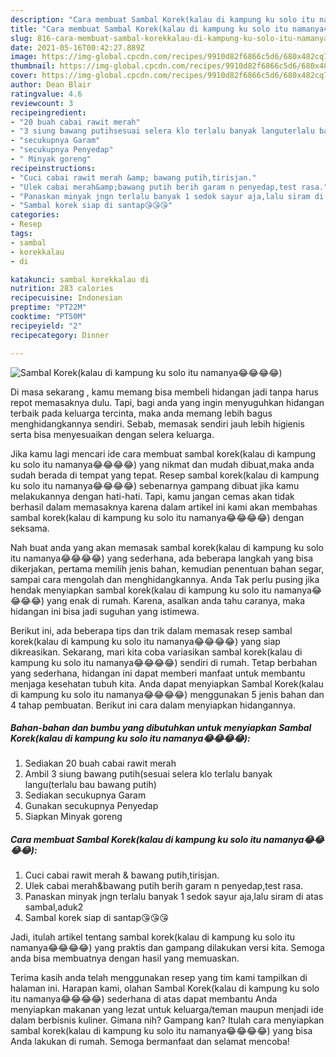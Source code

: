 ```yaml
---
description: "Cara membuat Sambal Korek(kalau di kampung ku solo itu namanya😂😂😂😂) yang nikmat dan Mudah Dibuat"
title: "Cara membuat Sambal Korek(kalau di kampung ku solo itu namanya😂😂😂😂) yang nikmat dan Mudah Dibuat"
slug: 816-cara-membuat-sambal-korekkalau-di-kampung-ku-solo-itu-namanya-yang-nikmat-dan-mudah-dibuat
date: 2021-05-16T00:42:27.889Z
image: https://img-global.cpcdn.com/recipes/9910d82f6866c5d6/680x482cq70/sambal-korekkalau-di-kampung-ku-solo-itu-namanya😂😂😂😂-foto-resep-utama.jpg
thumbnail: https://img-global.cpcdn.com/recipes/9910d82f6866c5d6/680x482cq70/sambal-korekkalau-di-kampung-ku-solo-itu-namanya😂😂😂😂-foto-resep-utama.jpg
cover: https://img-global.cpcdn.com/recipes/9910d82f6866c5d6/680x482cq70/sambal-korekkalau-di-kampung-ku-solo-itu-namanya😂😂😂😂-foto-resep-utama.jpg
author: Dean Blair
ratingvalue: 4.6
reviewcount: 3
recipeingredient:
- "20 buah cabai rawit merah"
- "3 siung bawang putihsesuai selera klo terlalu banyak languterlalu bau bawang putih"
- "secukupnya Garam"
- "secukupnya Penyedap"
- " Minyak goreng"
recipeinstructions:
- "Cuci cabai rawit merah &amp; bawang putih,tirisjan."
- "Ulek cabai merah&amp;bawang putih berih garam n penyedap,test rasa."
- "Panaskan minyak jngn terlalu banyak 1 sedok sayur aja,lalu siram di atas sambal,aduk2"
- "Sambal korek siap di santap😘😘😘"
categories:
- Resep
tags:
- sambal
- korekkalau
- di

katakunci: sambal korekkalau di 
nutrition: 283 calories
recipecuisine: Indonesian
preptime: "PT22M"
cooktime: "PT50M"
recipeyield: "2"
recipecategory: Dinner

---
```



![Sambal Korek(kalau di kampung ku solo itu namanya😂😂😂😂)](https://img-global.cpcdn.com/recipes/9910d82f6866c5d6/680x482cq70/sambal-korekkalau-di-kampung-ku-solo-itu-namanya😂😂😂😂-foto-resep-utama.jpg)

Di masa  sekarang , kamu memang bisa membeli hidangan jadi tanpa harus repot memasaknya dulu. Tapi, bagi anda yang ingin menyuguhkan hidangan terbaik pada keluarga tercinta, maka anda memang lebih bagus menghidangkannya sendiri. Sebab, memasak sendiri jauh lebih higienis serta bisa menyesuaikan dengan selera keluarga.

Jika kamu lagi mencari ide cara membuat sambal korek(kalau di kampung ku solo itu namanya😂😂😂😂) yang nikmat dan mudah dibuat,maka anda sudah berada di tempat yang tepat. Resep sambal korek(kalau di kampung ku solo itu namanya😂😂😂😂)  sebenarnya gampang dibuat jika kamu melakukannya dengan hati-hati. Tapi, kamu jangan cemas akan tidak berhasil dalam memasaknya 
karena dalam artikel ini kami akan membahas sambal korek(kalau di kampung ku solo itu namanya😂😂😂😂) dengan seksama.  



Nah buat anda yang akan memasak sambal korek(kalau di kampung ku solo itu namanya😂😂😂😂) yang sederhana, ada beberapa langkah yang bisa dikerjakan, pertama memilih jenis bahan, kemudian penentuan bahan segar, sampai cara mengolah dan menghidangkannya. Anda Tak perlu pusing jika hendak menyiapkan sambal korek(kalau di kampung ku solo itu namanya😂😂😂😂) yang enak di rumah. Karena, asalkan anda  tahu caranya, maka hidangan ini bisa jadi suguhan yang istimewa.

Berikut ini, ada beberapa tips dan trik dalam memasak resep sambal korek(kalau di kampung ku solo itu namanya😂😂😂😂) yang siap dikreasikan. Sekarang, mari kita coba variasikan sambal korek(kalau di kampung ku solo itu namanya😂😂😂😂) sendiri di rumah. Tetap berbahan yang sederhana, hidangan ini dapat memberi manfaat untuk membantu menjaga kesehatan tubuh kita. Anda dapat menyiapkan Sambal Korek(kalau di kampung ku solo itu namanya😂😂😂😂) menggunakan 5 jenis bahan dan 4 tahap pembuatan. Berikut ini cara dalam menyiapkan hidangannya.

<!--inarticleads1-->

##### Bahan-bahan dan bumbu yang dibutuhkan untuk menyiapkan Sambal Korek(kalau di kampung ku solo itu namanya😂😂😂😂):

1. Sediakan 20 buah cabai rawit merah
1. Ambil 3 siung bawang putih(sesuai selera klo terlalu banyak langu(terlalu bau bawang putih)
1. Sediakan secukupnya Garam
1. Gunakan secukupnya Penyedap
1. Siapkan  Minyak goreng




<!--inarticleads2-->

##### Cara membuat Sambal Korek(kalau di kampung ku solo itu namanya😂😂😂😂):

1. Cuci cabai rawit merah &amp; bawang putih,tirisjan.
1. Ulek cabai merah&amp;bawang putih berih garam n penyedap,test rasa.
1. Panaskan minyak jngn terlalu banyak 1 sedok sayur aja,lalu siram di atas sambal,aduk2
1. Sambal korek siap di santap😘😘😘




Jadi, itulah artikel tentang  sambal korek(kalau di kampung ku solo itu namanya😂😂😂😂)  yang praktis dan gampang dilakukan versi kita. Semoga anda bisa membuatnya dengan hasil yang memuaskan. 

Terima kasih anda telah menggunakan resep yang tim kami tampilkan di halaman ini. Harapan kami, olahan  Sambal Korek(kalau di kampung ku solo itu namanya😂😂😂😂) sederhana di atas dapat membantu Anda menyiapkan makanan yang lezat untuk keluarga/teman maupun menjadi ide dalam berbisnis kuliner. Gimana nih? Gampang kan? Itulah cara menyiapkan sambal korek(kalau di kampung ku solo itu namanya😂😂😂😂) yang bisa Anda lakukan di rumah. Semoga bermanfaat dan selamat mencoba!

